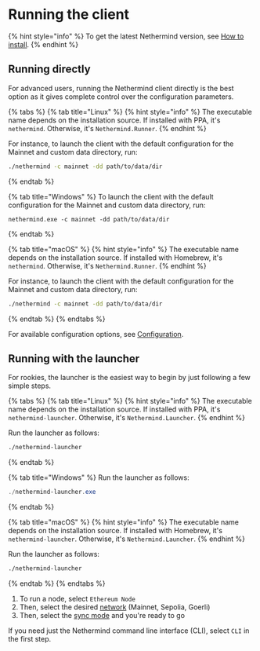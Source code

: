 # Running the client

{% hint style="info" %}
To get the latest Nethermind version, see [How to install](../../installing-nethermind/download-sources.md).
{% endhint %}

## Running directly

For advanced users, running the Nethermind client directly is the best option as it gives complete control over the configuration parameters.&#x20;

{% tabs %}
{% tab title="Linux" %}
{% hint style="info" %}
The executable name depends on the installation source. If installed with PPA, it's `nethermind`. Otherwise, it's `Nethermind.Runner`.
{% endhint %}

For instance, to launch the client with the default configuration for the Mainnet and custom data directory, run:

```bash
./nethermind -c mainnet -dd path/to/data/dir
```
{% endtab %}

{% tab title="Windows" %}
To launch the client with the default configuration for the Mainnet and custom data directory, run:

```
nethermind.exe -c mainnet -dd path/to/data/dir
```
{% endtab %}

{% tab title="macOS" %}
{% hint style="info" %}
The executable name depends on the installation source. If installed with Homebrew, it's `nethermind`. Otherwise, it's `Nethermind.Runner`.
{% endhint %}

For instance, to launch the client with the default configuration for the Mainnet and custom data directory, run:

```bash
./nethermind -c mainnet -dd path/to/data/dir
```
{% endtab %}
{% endtabs %}

For available configuration options, see [Configuration](../configuration/).

## Running with the launcher

For rookies, the launcher is the easiest way to begin by just following a few simple steps.

{% tabs %}
{% tab title="Linux" %}
{% hint style="info" %}
The executable name depends on the installation source. If installed with PPA, it's `nethermind-launcher`. Otherwise, it's `Nethermind.Launcher`.
{% endhint %}

Run the launcher as follows:

```bash
./nethermind-launcher
```
{% endtab %}

{% tab title="Windows" %}
Run the launcher as follows:

```powershell
./nethermind-launcher.exe
```
{% endtab %}

{% tab title="macOS" %}
{% hint style="info" %}
The executable name depends on the installation source. If installed with Homebrew, it's `nethermind-launcher`. Otherwise, it's `Nethermind.Launcher`.
{% endhint %}

Run the launcher as follows:

```bash
./nethermind-launcher
```
{% endtab %}
{% endtabs %}

1. To run a node, select `Ethereum Node`
2. Then, select the desired [network](../networks.md) (Mainnet, Sepolia, Goerli)
3. Then, select the [sync mode](../sync-modes.md) and you're ready to go

If you need just the Nethermind command line interface (CLI), select `CLI` in the first step.

